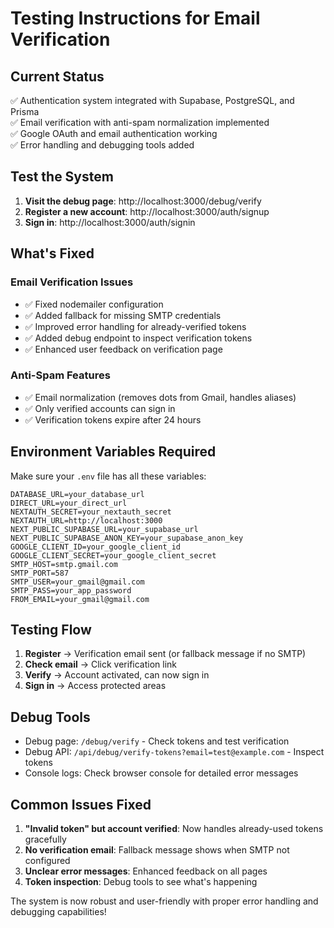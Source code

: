# Testing Instructions for Email Verification

## Current Status
✅ Authentication system integrated with Supabase, PostgreSQL, and Prisma  
✅ Email verification with anti-spam normalization implemented  
✅ Google OAuth and email authentication working  
✅ Error handling and debugging tools added  

## Test the System

1. **Visit the debug page**: http://localhost:3000/debug/verify
2. **Register a new account**: http://localhost:3000/auth/signup
3. **Sign in**: http://localhost:3000/auth/signin

## What's Fixed

### Email Verification Issues
- ✅ Fixed nodemailer configuration
- ✅ Added fallback for missing SMTP credentials
- ✅ Improved error handling for already-verified tokens
- ✅ Added debug endpoint to inspect verification tokens
- ✅ Enhanced user feedback on verification page

### Anti-Spam Features
- ✅ Email normalization (removes dots from Gmail, handles aliases)
- ✅ Only verified accounts can sign in
- ✅ Verification tokens expire after 24 hours

## Environment Variables Required

Make sure your `.env` file has all these variables:
```
DATABASE_URL=your_database_url
DIRECT_URL=your_direct_url
NEXTAUTH_SECRET=your_nextauth_secret
NEXTAUTH_URL=http://localhost:3000
NEXT_PUBLIC_SUPABASE_URL=your_supabase_url
NEXT_PUBLIC_SUPABASE_ANON_KEY=your_supabase_anon_key
GOOGLE_CLIENT_ID=your_google_client_id
GOOGLE_CLIENT_SECRET=your_google_client_secret
SMTP_HOST=smtp.gmail.com
SMTP_PORT=587
SMTP_USER=your_gmail@gmail.com
SMTP_PASS=your_app_password
FROM_EMAIL=your_gmail@gmail.com
```

## Testing Flow

1. **Register** → Verification email sent (or fallback message if no SMTP)
2. **Check email** → Click verification link
3. **Verify** → Account activated, can now sign in
4. **Sign in** → Access protected areas

## Debug Tools

- Debug page: `/debug/verify` - Check tokens and test verification
- Debug API: `/api/debug/verify-tokens?email=test@example.com` - Inspect tokens
- Console logs: Check browser console for detailed error messages

## Common Issues Fixed

1. **"Invalid token" but account verified**: Now handles already-used tokens gracefully
2. **No verification email**: Fallback message shows when SMTP not configured
3. **Unclear error messages**: Enhanced feedback on all pages
4. **Token inspection**: Debug tools to see what's happening

The system is now robust and user-friendly with proper error handling and debugging capabilities!